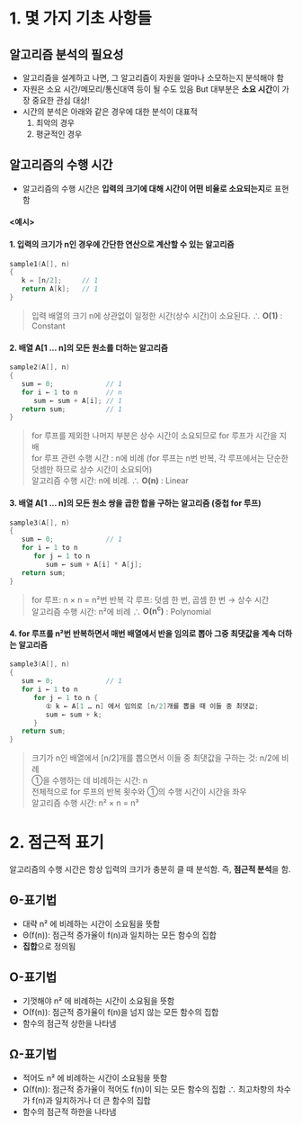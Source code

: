 # 1. 몇 가지 기초 사항들

## 알고리즘 분석의 필요성
- 알고리즘을 설계하고 나면, 그 알고리즘이 자원을 얼마나 소모하는지 분석해야 함  
- 자원은 소요 시간/메모리/통신대역 등이 될 수도 있음 But 대부분은 **소요 시간**이 가장 중요한 관심 대상!  
- 시간의 분석은 아래와 같은 경우에 대한 분석이 대표적  
  1. 최악의 경우  
  2. 평균적인 경우  

## 알고리즘의 수행 시간  
- 알고리즘의 수행 시간은 **입력의 크기에 대해 시간이 어떤 비율로 소요되는지**로 표현함    
#### <예시> ####
#### 1. 입력의 크기가 n인 경우에 간단한 연산으로 계산할 수 있는 알고리즘  ####
```c
sample1(A[], n)
{
   k = [n/2];     // 1
   return A[k];   // 1
}
```
> 입력 배열의 크기 n에 상관없이 일정한 시간(상수 시간)이 소요된다. ∴ **O(1)** : Constant   
  
  
#### 2. 배열 A[1 … n]의 모든 원소를 더하는 알고리즘 ####   
```c
sample2(A[], n)
{
   sum ← 0;             // 1
   for i ← 1 to n       // n
      sum ← sum + A[i]; // 1
   return sum;          // 1
}
```
> for 루프를 제외한 나머지 부분은 상수 시간이 소요되므로 for 루프가 시간을 지배  
> for 루프 관련 수행 시간 : n에 비례 (for 루프는 n번 반복, 각 루프에서는 단순한 덧셈만 하므로 상수 시간이 소요되어)  
> 알고리즘 수행 시간: n에 비례. ∴ **O(n)** : Linear  
  
  
#### 3. 배열 A[1 … n]의 모든 원소 쌍을 곱한 합을 구하는 알고리즘 (중첩 for 루프)  ####  
```c
sample3(A[], n)
{
   sum ← 0;             // 1
   for i ← 1 to n
      for j ← 1 to n
         sum ← sum + A[i] * A[j];
   return sum;
}
```
> for 루프: n × n = n²번 반복
> 각 루프: 덧셈 한 번, 곱셈 한 번 → 상수 시간  
> 알고리즘 수행 시간: n²에 비례   ∴ **O(n<sup>c</sup>)** : Polynomial  
  
    
#### 4. for 루프를 n²번 반복하면서 매번 배열에서 반을 임의로 뽑아 그중 최댓값을 계속 더하는 알고리즘
```c
sample3(A[], n)
{
   sum ← 0;             // 1
   for i ← 1 to n
      for j ← 1 to n {
         ① k ← A[1 … n] 에서 임의로 [n/2]개를 뽑을 때 이들 중 최댓값;
         sum ← sum + k;
      }
   return sum;
}
```  
> 크기가 n인 배열에서 [n/2]개를 뽑으면서 이들 중 최댓값을 구하는 것: n/2에 비례    
> ①을 수행하는 데 비례하는 시간: n  
> 전체적으로 for 루프의 반복 횟수와 ①의 수행 시간이 시간을 좌우  
> 알고리즘 수행 시간: n² × n = n³   
  
  
# 2. 점근적 표기  
알고리즘의 수행 시간은 항상 입력의 크기가 충분히 클 때 분석함.  즉, **점근적 분석**을 함.  
  
## Θ-표기법  
- 대략 n² 에 비례하는 시간이 소요됨을 뜻함  
- Θ(f(n)): 점근적 증가율이 f(n)과 일치하는 모든 함수의 집합  
- **집합**으로 정의됨  
  
## Ο-표기법
- 기껏해야 n² 에 비례하는 시간이 소요됨을 뜻함  
- Ο(f(n)): 점근적 증가율이 f(n)을 넘지 않는 모든 함수의 집합 
- 함수의 점근적 상한을 나타냄  
  
## Ω-표기법  
- 적어도 n² 에 비례하는 시간이 소요됨을 뜻함  
- Ω(f(n)): 점근적 증가율이 적어도 f(n)이 되는 모든 함수의 집합  ∴ 최고차항의 차수가 f(n)과 일치하거나 더 큰 함수의 집합  
- 함수의 점근적 하한을 나타냄  
